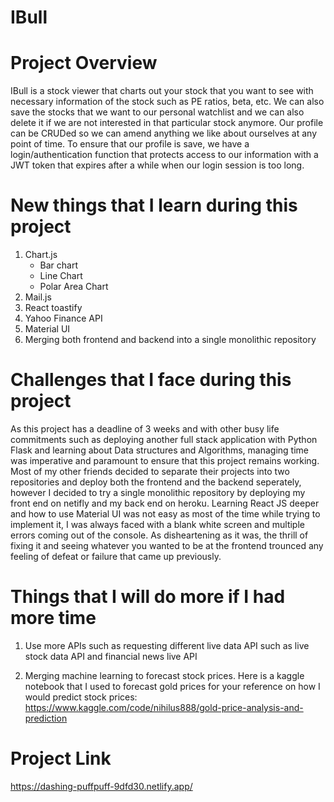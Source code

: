 # IBull

# Project Overview
IBull is a stock viewer that charts out your stock that you want to see with necessary information of the stock such as PE ratios, beta, etc. We can also save the stocks that we want to our personal watchlist and we can also delete it if we are not interested in that particular stock anymore. Our profile can be CRUDed so we can amend anything we like about ourselves at any point of time. To ensure that our profile is save, we have a login/authentication function that protects access to our information with a JWT token that expires after a while when our login session is too long. 

# New things that I learn during this project

1. Chart.js
    - Bar chart
    - Line Chart
    - Polar Area Chart
2. Mail.js
3. React toastify
4. Yahoo Finance API
5. Material UI 
6. Merging both frontend and backend into a single monolithic repository

# Challenges that I face during this project

As this project has a deadline of 3 weeks and with other busy life commitments such as deploying another full stack application with Python Flask and learning about Data structures and Algorithms, managing time was imperative and paramount to ensure that this project remains working. Most of my other friends decided to separate their projects into two repositories and deploy both the frontend and the backend seperately, however I decided to try a single monolithic repository by deploying my front end on netifly and my back end on heroku. Learning React JS deeper and how to use Material UI was not easy as most of the time while trying to implement it, I was always faced with a blank white screen and multiple errors coming out of the console. As disheartening as it was, the thrill of fixing it and seeing whatever you wanted to be at the frontend trounced any feeling of defeat or failure that came up previously. 

# Things that I will do more if I had more time

1. Use more APIs such as requesting different live data API such as live stock data API and financial news live API

2. Merging machine learning to forecast stock prices. Here is a kaggle notebook that I used to forecast gold prices for your reference on how I would predict stock prices: https://www.kaggle.com/code/nihilus888/gold-price-analysis-and-prediction


# Project Link
https://dashing-puffpuff-9dfd30.netlify.app/